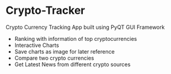 # Crypto-Tracker
Crypto Currency  Tracking App built using PyQT GUI Framework

* Ranking with information of top cryptocurrencies
* Interactive Charts
* Save charts as image for later reference
* Compare two crypto currencies
* Get Latest News from different crypto sources
